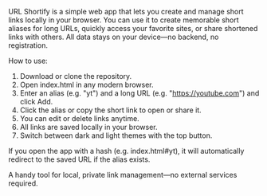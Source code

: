 URL Shortify is a simple web app that lets you create and manage short links locally in your browser. 
You can use it to create memorable short aliases for long URLs, quickly access your 
favorite sites, or share shortened links with others. All data stays on your device—no backend,
no registration.

How to use:
1. Download or clone the repository.
2. Open index.html in any modern browser.
3. Enter an alias (e.g. "yt") and a long URL (e.g. "https://youtube.com") and click Add.
4. Click the alias or copy the short link to open or share it.
5. You can edit or delete links anytime.
6. All links are saved locally in your browser.
7. Switch between dark and light themes with the top button.

If you open the app with a hash (e.g. index.html#yt), it will automatically redirect to the saved URL if the alias exists.

A handy tool for local, private link management—no external services required.
